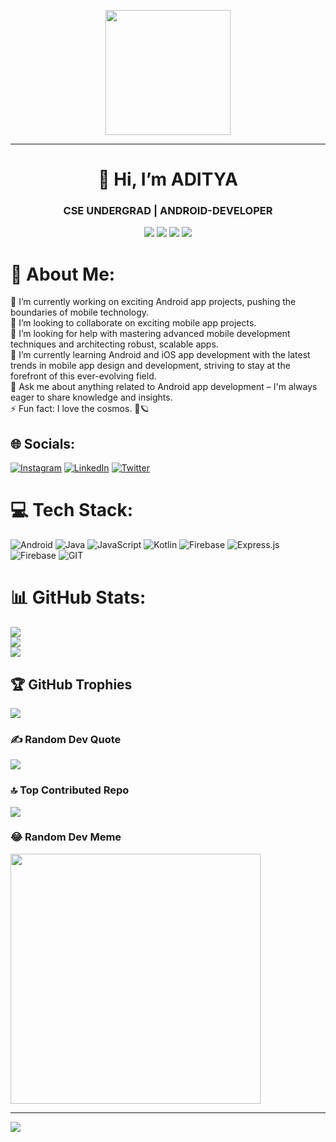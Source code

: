 <p align="center">
  <img src="https://github.com/thompsonemerson/thompsonemerson/raw/master/cover-thompson.png" height="200"/>
</p>
<hr>

<h1 align="center">👋 Hi, I’m ADITYA</h1>
<h3 align="center">CSE UNDERGRAD | ANDROID-DEVELOPER</h3>
<p align="center">
<img src="https://img.shields.io/badge/Age-18-blue" />
  <img src="https://img.shields.io/badge/Focus-Android%20Develpoment-brightgreen" />
  <img src="https://img.shields.io/badge/Lives-India-success" />
  <img src="https://img.shields.io/badge/Languages-English-brightgreen" />
</p>

# 💫 About Me:
🔭 I’m currently working on exciting Android app projects, pushing the boundaries of mobile technology.<br>👯 I’m looking to collaborate on exciting mobile app projects.<br>🤝 I’m looking for help with mastering advanced mobile development techniques and architecting robust, scalable apps.<br>🌱 I’m currently learning Android and iOS app development with the latest trends in mobile app design and development, striving to stay at the forefront of this ever-evolving field.<br>💬 Ask me about anything related to Android app development – I'm always eager to share knowledge and insights.<br>⚡ Fun fact: I love the cosmos. 🔭🪐


## 🌐 Socials:
[![Instagram](https://img.shields.io/badge/Instagram-%23E4405F.svg?logo=Instagram&logoColor=white)](https://instagram.com/iadiraj) [![LinkedIn](https://img.shields.io/badge/LinkedIn-%230077B5.svg?logo=linkedin&logoColor=white)](https://linkedin.com/in/iadiraj) [![Twitter](https://img.shields.io/badge/Twitter-%231DA1F2.svg?logo=Twitter&logoColor=white)](https://twitter.com/iadiraj) 

# 💻 Tech Stack:
![Android](https://img.shields.io/badge/Android-3DDC84.svg?style=for-the-badge&logo=android&logoColor=white) ![Java](https://img.shields.io/badge/Java-%23ED8B00.svg?style=for-the-badge&logo=java&logoColor=white) ![JavaScript](https://img.shields.io/badge/javascript-%23323330.svg?style=for-the-badge&logo=javascript&logoColor=%23F7DF1E) ![Kotlin](https://img.shields.io/badge/kotlin-%237F52FF.svg?style=for-the-badge&logo=kotlin&logoColor=white) ![Firebase](https://img.shields.io/badge/firebase-%23039BE5.svg?style=for-the-badge&logo=firebase) ![Express.js](https://img.shields.io/badge/express.js-%23404d59.svg?style=for-the-badge&logo=express&logoColor=%2361DAFB) ![Firebase](https://img.shields.io/badge/Firebase-039BE5?style=for-the-badge&logo=Firebase&logoColor=white) ![GIT](https://img.shields.io/badge/Git-fc6d26?style=for-the-badge&logo=git&logoColor=white)
# 📊 GitHub Stats:
![](https://github-readme-stats.vercel.app/api?username=iadiraj&theme=react&hide_border=false&include_all_commits=false&count_private=false)<br/>
![](https://github-readme-streak-stats.herokuapp.com/?user=iadiraj&theme=react&hide_border=false)<br/>
![](https://github-readme-stats.vercel.app/api/top-langs/?username=iadiraj&theme=react&hide_border=false&include_all_commits=false&count_private=false&layout=compact)

## 🏆 GitHub Trophies
![](https://github-profile-trophy.vercel.app/?username=iadiraj&theme=radical&no-frame=false&no-bg=false&margin-w=4)

### ✍️ Random Dev Quote
![](https://quotes-github-readme.vercel.app/api?type=horizontal&theme=radical)

### 🔝 Top Contributed Repo
![](https://github-contributor-stats.vercel.app/api?username=iadiraj&limit=5&theme=dark&combine_all_yearly_contributions=true)

### 😂 Random Dev Meme
<img src='https://randommeme-five.vercel.app/' style="height: 400px;"/>

---
[![](https://visitcount.itsvg.in/api?id=iadiraj&icon=0&color=0)](https://visitcount.itsvg.in)

<!-- Proudly created with GPRM ( https://gprm.itsvg.in ) -->
